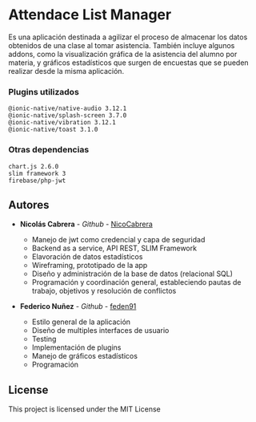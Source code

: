 # Attendace List Manager

Es una aplicación destinada a agilizar el proceso de almacenar los datos obtenidos de una clase al tomar asistencia. También incluye algunos addons, como la visualización gráfica de la asistencia del alumno por materia, y gráficos estadísticos que surgen de encuestas que se pueden realizar desde la misma aplicación. 

### Plugins utilizados


```
@ionic-native/native-audio 3.12.1
@ionic-native/splash-screen 3.7.0
@ionic-native/vibration 3.12.1
@ionic-native/toast 3.1.0
```

### Otras dependencias


```
chart.js 2.6.0
slim framework 3
firebase/php-jwt
```


## Autores

* **Nicolás Cabrera** - *Github* - [NicoCabrera](https://github.com/NicoCabrera)
    *  Manejo de jwt como credencial y capa de seguridad
    *  Backend as a service, API REST, SLIM Framework
    *  Elavoración de datos estadísticos
    *  Wireframing, prototipado de la app
    *  Diseño y administración de la base de datos (relacional SQL)
    *  Programación y coordinación general, estableciendo pautas de trabajo, objetivos y resolución de conflictos

* **Federico Nuñez** - *Github* - [feden91](https://github.com/feden91)
    *  Estilo general de la aplicación 
    *  Diseño de multiples interfaces de usuario
    *  Testing
    *  Implementación de plugins
    *  Manejo de gráficos estadísticos
    *  Programación

## License

This project is licensed under the MIT License 

